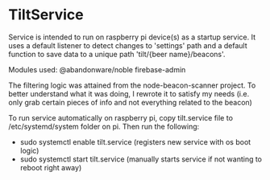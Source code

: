# TiltService

Service is intended to run on raspberry pi device(s) as a startup service. It uses a default listener to detect changes to 'settings' path and a default function to save data to a unique path 'tilt/{beer name}/beacons'.

Modules used:
@abandonware/noble
firebase-admin

The filtering logic was attained from the node-beacon-scanner project. To better understand what it was doing, I rewrote it to satisfy my needs (i.e. only grab certain pieces of info and not everything related to the beacon)

To run service automatically on raspberry pi, copy tilt.service file to /etc/systemd/system folder on pi. Then run the following:
* sudo systemctl enable tilt.service (registers new service with os boot logic)
* sudo systemctl start tilt.service (manually starts service if not wanting to reboot right away)
